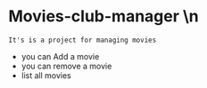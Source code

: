 ﻿# Movies-club-manager \n
`It's is a project for managing movies`
- you can Add a movie
- you can remove a movie
- list all movies